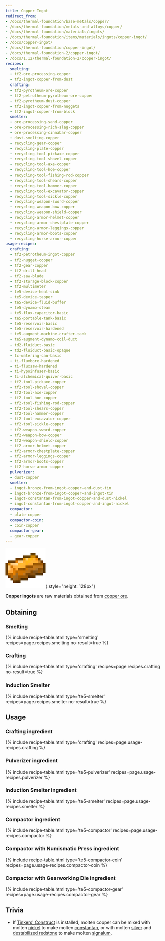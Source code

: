 ```yaml
---
title: Copper Ingot
redirect_from:
- /docs/thermal-foundation/base-metals/copper/
- /docs/thermal-foundation/metals-and-alloys/copper/
- /docs/thermal-foundation/materials/ingots/
- /docs/thermal-foundation/items/materials/ingots/copper-ingot/
- /docs/copper-ingot/
- /docs/thermal-foundation/copper-ingot/
- /docs/thermal-foundation-2/copper-ingot/
- /docs/1.12/thermal-foundation-2/copper-ingot/
recipes:
  smelting:
  - tf2-ore-processing-copper
  - tf2-ingot-copper-from-dust
  crafting:
  - tf2-pyrotheum-ore-copper
  - tf2-petrotheum-pyrotheum-ore-copper
  - tf2-pyrotheum-dust-copper
  - tf2-ingot-copper-from-nuggets
  - tf2-ingot-copper-from-block
  smelter:
  - ore-processing-sand-copper
  - ore-processing-rich-slag-copper
  - ore-processing-cinnabar-copper
  - dust-smelting-copper
  - recycling-gear-copper
  - recycling-plate-copper
  - recycling-tool-pickaxe-copper
  - recycling-tool-shovel-copper
  - recycling-tool-axe-copper
  - recycling-tool-hoe-copper
  - recycling-tool-fishing-rod-copper
  - recycling-tool-shears-copper
  - recycling-tool-hammer-copper
  - recycling-tool-excavator-copper
  - recycling-tool-sickle-copper
  - recycling-weapon-sword-copper
  - recycling-weapon-bow-copper
  - recycling-weapon-shield-copper
  - recycling-armor-helmet-copper
  - recycling-armor-chestplate-copper
  - recycling-armor-leggings-copper
  - recycling-armor-boots-copper
  - recycling-horse-armor-copper
usage-recipes:
  crafting:
  - tf2-petrotheum-ingot-copper
  - tf2-nugget-copper
  - tf2-gear-copper
  - tf2-drill-head
  - tf2-saw-blade
  - tf2-storage-block-copper
  - tf2-multimeter
  - te5-device-heat-sink
  - te5-device-tapper
  - te5-device-fluid-buffer
  - te5-dynamo-steam
  - te5-flux-capacitor-basic
  - te5-portable-tank-basic
  - te5-reservoir-basic
  - te5-reservoir-hardened
  - te5-augment-machine-crafter-tank
  - te5-augment-dynamo-coil-duct
  - td2-fluiduct-basic
  - td2-fluiduct-basic-opaque
  - tc-watering-can-basic
  - ti-fluxbore-hardened
  - ti-fluxsaw-hardened
  - ti-hypoinfuser-basic
  - ti-alchemical-quiver-basic
  - tf2-tool-pickaxe-copper
  - tf2-tool-shovel-copper
  - tf2-tool-axe-copper
  - tf2-tool-hoe-copper
  - tf2-tool-fishing-rod-copper
  - tf2-tool-shears-copper
  - tf2-tool-hammer-copper
  - tf2-tool-excavator-copper
  - tf2-tool-sickle-copper
  - tf2-weapon-sword-copper
  - tf2-weapon-bow-copper
  - tf2-weapon-shield-copper
  - tf2-armor-helmet-copper
  - tf2-armor-chestplate-copper
  - tf2-armor-leggings-copper
  - tf2-armor-boots-copper
  - tf2-horse-armor-copper
  pulverizer:
  - dust-copper
  smelter:
  - ingot-bronze-from-ingot-copper-and-dust-tin
  - ingot-bronze-from-ingot-copper-and-ingot-tin
  - ingot-constantan-from-ingot-copper-and-dust-nickel
  - ingot-constantan-from-ingot-copper-and-ingot-nickel
  compactor:
  - plate-copper
  compactor-coin:
  - coin-copper
  compactor-gear:
  - gear-copper
---
```


![Copper ingot](/assets/images/thermal-foundation-2/ingot-copper.png){:style="height: 128px"}


**Copper ingots** are raw materials obtained from [copper
ore](/docs/1.12/thermal-foundation/copper-ore/).


Obtaining
---------

### Smelting
{% include recipe-table.html type='smelting' recipes=page.recipes.smelting no-result=true %}

### Crafting
{% include recipe-table.html type='crafting' recipes=page.recipes.crafting no-result=true %}

### Induction Smelter
{% include recipe-table.html type='te5-smelter' recipes=page.recipes.smelter no-result=true %}


Usage
-----

### Crafting ingredient
{% include recipe-table.html type='crafting' recipes=page.usage-recipes.crafting %}

### Pulverizer ingredient
{% include recipe-table.html type='te5-pulverizer' recipes=page.usage-recipes.pulverizer %}

### Induction Smelter ingredient
{% include recipe-table.html type='te5-smelter' recipes=page.usage-recipes.smelter %}

### Compactor ingredient
{% include recipe-table.html type='te5-compactor' recipes=page.usage-recipes.compactor %}

### Compactor with Numismatic Press ingredient
{% include recipe-table.html type='te5-compactor-coin' recipes=page.usage-recipes.compactor-coin %}

### Compactor with Gearworking Die ingredient
{% include recipe-table.html type='te5-compactor-gear' recipes=page.usage-recipes.compactor-gear %}


Trivia
------

* If [Tinkers'
  Construct](https://minecraft.curseforge.com/projects/tinkers-construct) is
  installed, molten copper can be mixed with molten
  [nickel](/docs/1.12/thermal-foundation/nickel-ingot/) to make molten
  [constantan](/docs/1.12/thermal-foundation/constantan-ingot/), or with molten
  [silver](/docs/1.12/thermal-foundation/silver-ingot/) and [destabilized
  redstone](/docs/1.12/thermal-foundation/destabilized-redstone/) to make molten
  [signalum](/docs/1.12/thermal-foundation/signalum-ingot/).
